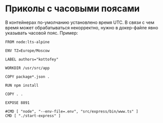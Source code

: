 # 


# Приколы с часовыми поясами
В контейнерах по-умолчанию установлено время UTC. В связи с чем время может обрабатываться некорректно, нужно в докер-файле явно указывать часовой пояс. Пример:

```docker
FROM node:lts-alpine

ENV TZ=Europe/Moscow

LABEL authors="kottofey"

WORKDIR /usr/src/app

COPY package*.json .

RUN npm install

COPY . .

EXPOSE 8891

#CMD [ "node", "--env-file=.env", "src/express/bin/www.ts" ]
CMD [ "./start-express" ]

```